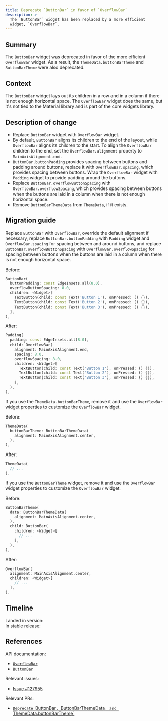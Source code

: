 ```yaml
---
title: Deprecate `ButtonBar` in favor of `OverflowBar`
description: >-
  The `ButtonBar` widget has been replaced by a more efficient
  widget, `OverflowBar`.
---
```


## Summary

The `ButtonBar` widget was deprecated in favor of the more efficient
`OverflowBar` widget. As a result, the `ThemeData.buttonBarTheme` and
`ButtonBarTheme` were also deprecated.

## Context

The `ButtonBar` widget lays out its children in a row and in a column if there is
not enough horizontal space. The `OverflowBar` widget does the same, but it's
not tied to the Material library and is part of the core widgets library.

## Description of change

- Replace `ButtonBar` widget with `OverflowBar` widget.
- By default, `ButtonBar` aligns its children to the end of the layout, while
  `OverflowBar` aligns its children to the start. To align the `OverflowBar`
  children to the end, set the `OverflowBar.alignment` property to
  `MainAxisAlignment.end`.
- `ButtonBar.buttonPadding` provides spacing between buttons and padding around
  buttons, replace it with `OverflowBar.spacing`, which provides spacing
  between buttons. Wrap the `OverflowBar` widget with `Padding` widget to
  provide padding around the buttons.
- Replace `ButtonBar.overflowButtonSpacing` with `OverflowBar.overflowSpacing`,
  which provides spacing between buttons when the buttons are laid in a column
  when there is not enough horizontal space.
- Remove `ButtonBarThemeData` from `ThemeData`, if it exists.

## Migration guide

Replace `ButtonBar` with `OverflowBar`, override the default alignment if
necessary, replace `ButtonBar.buttonPadding` with `Padding` widget and
`OverflowBar.spacing` for spacing between and around buttons, and replace
`ButtonBar.overflowButtonSpacing` with `OverflowBar.overflowSpacing` for
spacing between buttons when the buttons are laid in a column when there is not
enough horizontal space.

Before:

```dart
ButtonBar(
  buttonPadding: const EdgeInsets.all(8.0),
  overflowButtonSpacing: 8.0,
  children: <Widget>[
    TextButton(child: const Text('Button 1'), onPressed: () {}),
    TextButton(child: const Text('Button 2'), onPressed: () {}),
    TextButton(child: const Text('Button 3'), onPressed: () {}),
  ],
),
```

After:

```dart
Padding(
  padding: const EdgeInsets.all(8.0),
  child: OverflowBar(
    alignment: MainAxisAlignment.end,
    spacing: 8.0,
    overflowSpacing: 8.0,
    children: <Widget>[
      TextButton(child: const Text('Button 1'), onPressed: () {}),
      TextButton(child: const Text('Button 2'), onPressed: () {}),
      TextButton(child: const Text('Button 3'), onPressed: () {}),
    ],
  ),
),
```

If you use the `ThemeData.buttonBarTheme`, remove it and use the `OverflowBar`
widget properties to customize the `OverflowBar` widget.

Before:

```dart
ThemeData(
  buttonBarTheme: ButtonBarThemeData(
    alignment: MainAxisAlignment.center,
  ),
),
```

After:

```dart
ThemeData(
  // ...
),
```

If you use the `ButtonBarTheme` widget, remove it and use the `OverflowBar`
widget properties to customize the `OverflowBar` widget.

Before:

```dart
ButtonBarTheme(
  data: ButtonBarThemeData(
    alignment: MainAxisAlignment.center,
  ),
  child: ButtonBar(
    children: <Widget>[
      // ...
    ],
  ),
),
```

After:

```dart
OverflowBar(
  alignment: MainAxisAlignment.center,
  children: <Widget>[
    // ...
  ],
),
```

## Timeline

Landed in version: <br>
In stable release:

## References

API documentation:

- [`OverflowBar`][]
- [`ButtonBar`][]

Relevant issues:

- [Issue #127955][]

Relevant PRs:

- [`Deprecate `ButtonBar`, `ButtonBarThemeData`, and `ThemeData.buttonBarTheme`][]

[`OverflowBar`]: {{site.api}}/flutter/widgets/OverflowBar-class.html
[`ButtonBar`]: {{site.api}}/flutter/material/ButtonBar-class.html
[Issue #127955]: {{site.repo.flutter}}/issues/127955
[`Deprecate `ButtonBar`, `ButtonBarThemeData`, and `ThemeData.buttonBarTheme`]: {{site.repo.flutter}}/pull/10325
